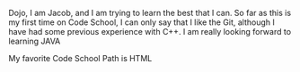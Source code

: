 Dojo, I am Jacob, and I am trying to learn the best that I can. 
So far as this is my first time on Code School, I can only say that I like the Git, although I have had some previous experience with C++. I am really looking forward to learning JAVA

My favorite Code School Path is HTML
